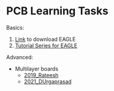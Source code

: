 # PCB Learning Tasks

Basics:
1. [Link](https://www.autodesk.in/products/eagle/free-download) to download EAGLE
2. [Tutorial Series for EAGLE](https://youtube.com/playlist?list=PL868B73617C6F6FAD)

Advanced:
- Multilayer boards
  - [2019_Rateesh]()
  - [2021_DUrgaprasad]()
